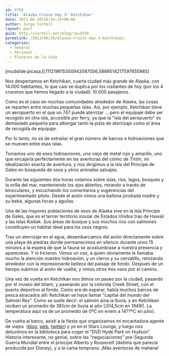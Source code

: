 ```yaml
---
id: 4758
title: 'Alaska Cruise Day 3: Ketchikan'
date: 2013-06-20T16:43:15+00:00
author: Jorge Cortell
layout: post
guid: http://cortell.net/blog/?p=4758
permalink: /2013/06/20/alaska-cruise-day-3-ketchikan/
categories:
  - General
  - Personal
  - Placeres de la vida
---
```

[mudslide:picasa,0,111219615350942087056,5889514217597655985]

Nos despertamos en Ketchikan, cuarta ciudad más grande de Alaska, con 14.000 habitantes, lo que casi se duplica por los visitantes de hoy (por los 4 cruceros que hemos llegado a la ciudad): 10.000 pasajeros.

Como es el caso en muchas comunidades alrededor de Alaska, las cosas se reparten entre muchas pequeñas islas. Así, por ejemplo, Ketchikan tiene un aeropuerto en el que un 747 puede aterrizar ... pero el equipaje debe ser recogido en otra isla, accesible por ferry, ya que la "isla del aeropuerto" es demasiado pequeña para albergar tanto la pista de aterrizaje como el área de recogida de equipaje.

Por lo tanto, no es de extrañar el gran número de barcos e hidroaviones que se mueven entre esas islas.

Tomamos uno de esos hidroaviones, uno viejo de metal rojo y amarillo, uno que encajaría perfectamente en las aventuras del cómic de Tintin, mi idealización exacta de aventura, y nos dirigimos a la isla del Príncipe de Gales en búsqueda de osos y otros animales salvajes.

Durante las siguientes dos horas volamos sobre islas, ríos, lagos, bosques y la orilla del mar, manteniendo los ojos abiertos, mirando a través de binoculares, y escuchando los comentarios y sugerencias del experimentado piloto. Desde el avión vimos una ballena jorobada madre y su bebé, algunas focas y águilas.

Una de las mayores poblaciones de osos de Alaska vive en la Isla Príncipe de Gales, que es el tercer territorio insular de Estados Unidos tras de Hawaii y las Islas Kodiak. Sus áreas de bosque y sus muchos ríos con salmones constituyen un hábitat ideal para los osos negros.

Tras un aterrizaje en el agua, desembarcamos del avión directamente sobre una playa de piedras donde permanecimos en silencio durante unos 15 minutos a la espera de que la fauna se acostumbrase a nuestra presencia y apareciese. Y lo hicieron. Vimos un oso, a quien obviamente le llamaba mucho la atención nuestro hidroavión, y un ciervo y su cervatillo, retozando alrededor con la impresionante belleza del paisaje de fondo. Después de un tiempo subimos al avión de vuelta, y vimos otros tres osos por el camino.

Una vez de vuelta en Ketchikan nos dimos un paseo por la ciudad, pasando por el museo del tótem, y paseando por la colorida Creek Street, con el puerto deportivo al fondo. Como era de esperar, había muchos barcos de pesca atracados allí: Ketchikan se hace llamar "capital del mundo del Salmón Rey”. Como se suele decir: el salmón ama la lluvia, y en Ketchikan reciben un promedio de 381cm de lluvia al año (¡514,5cm en 1949!). La temperatura aquí va de un promedio de 0ºC en enero a 14??ºC en julio).

De vuelta al barco, asistí a la fiesta que organizamos mi encantadora agente de viajes  (<a title="http://stephanieserinotravelblog.blogspot.com" href="http://stephanieserinotravelblog.blogspot.com" target="_blank">blog</a>, <a title="http://www.stephaniestravels.com" href="http://www.stephaniestravels.com" target="_blank">web</a>, <a title="https://twitter.com/Cruise_Curator" href="https://twitter.com/Cruise_Curator" target="_blank">twitter</a>) y yo en el Stars Lounge, y luego nos detuvimos en la biblioteca para coger el “DVD Hyde Park on Hudson". Historia interesante, no genial, sobre las “negociaciones” pre-Segunda Guerra Mundial entre el príncipe Alberto y Roosevelt (lástima que parecía producida por Disney), y a la cama temprano. ¡Más aventuras de mañana!